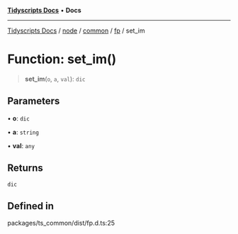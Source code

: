 [**Tidyscripts Docs**](../../../../../../../README.md) • **Docs**

***

[Tidyscripts Docs](../../../../../../../globals.md) / [node](../../../../../README.md) / [common](../../../README.md) / [fp](../README.md) / set\_im

# Function: set\_im()

> **set\_im**(`o`, `a`, `val`): `dic`

## Parameters

• **o**: `dic`

• **a**: `string`

• **val**: `any`

## Returns

`dic`

## Defined in

packages/ts\_common/dist/fp.d.ts:25
